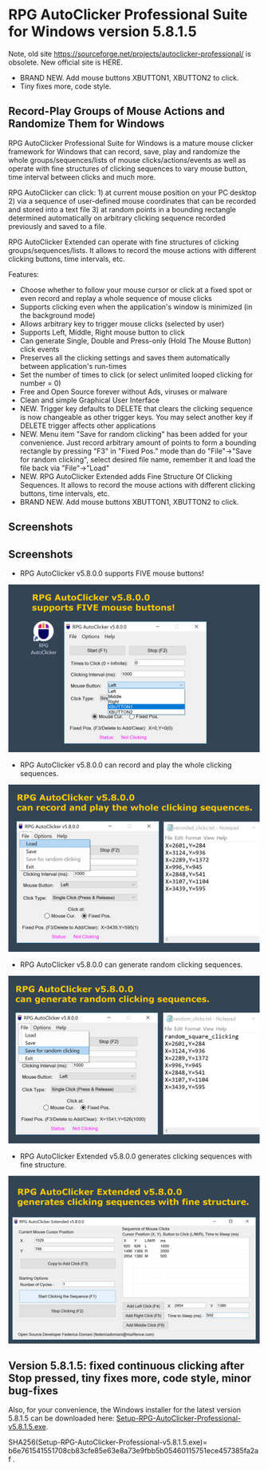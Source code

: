 # RPG AutoClicker Professional Suite for Windows version 5.8.1.5

Note, old site https://sourceforge.net/projects/autoclicker-professional/ is obsolete.
New official site is HERE.

* BRAND NEW. Add mouse buttons XBUTTON1, XBUTTON2 to click.
* Tiny fixes more, code style.

## Record-Play Groups of Mouse Actions and Randomize Them for Windows

RPG AutoClicker Professional Suite for Windows is a mature mouse clicker framework for Windows that can record, save, play and randomize the whole groups/sequences/lists of mouse clicks/actions/events as well as operate with fine structures of clicking sequences to vary mouse button, time interval between clicks and much more.

RPG AutoClicker can click: 1) at current mouse position on your PC desktop 2) via a sequence of user-defined mouse coordinates that can be recorded and stored into a text file 3) at random points in a bounding rectangle determined automatically on arbitrary clicking sequence recorded previously and saved to a file.

RPG AutoClicker Extended can operate with fine structures of clicking groups/sequences/lists. It allows to record the mouse actions with different clicking buttons, time intervals, etc.

Features:
* Choose whether to follow your mouse cursor or click at a fixed spot or even record and replay a whole sequence of mouse clicks
* Supports clicking even when the application's window is minimized (in the background mode)
* Allows arbitrary key to trigger mouse clicks (selected by user)
* Supports Left, Middle, Right mouse button to click
* Can generate Single, Double and Press-only (Hold The Mouse Button) click events
* Preserves all the clicking settings and saves them automatically between application's run-times
* Set the number of times to click (or select unlimited looped clicking for number = 0)
* Free and Open Source forever without Ads, viruses or malware
* Clean and simple Graphical User Interface
* NEW. Trigger key defaults to DELETE that clears the clicking sequence is now changeable as other trigger keys. You may select another key if DELETE trigger affects other applications
* NEW. Menu item "Save for random clicking" has been added for your convenience. Just record arbitrary amount of points to form a bounding rectangle by pressing "F3" in "Fixed Pos." mode than do "File"->"Save for random clicking", select desired file name, remember it and load the file back via "File"->"Load"
* NEW. RPG AutoClicker Extended adds Fine Structure Of Clicking Sequences. It allows to record the mouse actions with different clicking buttons, time intervals, etc.
* BRAND NEW. Add mouse buttons XBUTTON1, XBUTTON2 to click.

## Screenshots

## Screenshots

* RPG AutoClicker v5.8.0.0 supports FIVE mouse buttons!

![RPG AutoClicker v5.8.0.0 supports FIVE mouse buttons!](screenshots_new/v5.8.0.0/RPGAutoClicker_screenshot_v5.8.0.0.png?raw=true)

* RPG AutoClicker v5.8.0.0 can record and play the whole clicking sequences.

![RPG AutoClicker v5.8.0.0 can record and play the whole clicking sequences.](screenshots_new/v5.8.0.0/RPGAutoClicker_screenshot_v5.8.0.0_group.png?raw=true)

* RPG AutoClicker v5.8.0.0 can generate random clicking sequences.

![RPG AutoClicker v5.8.0.0 can generate random clicking sequences.](screenshots_new/v5.8.0.0/RPGAutoClicker_screenshot_v5.8.0.0_random.png?raw=true)

* RPG AutoClicker Extended v5.8.0.0 generates clicking sequences with fine structure.

![RPG AutoClicker Extended v5.8.0.0 generates clicking sequences with fine structure.](screenshots_new/v5.8.0.0/RPGAutoClickerEx_screenshot_v5.8.0.0.png?raw=true)

## Version 5.8.1.5: fixed continuous clicking after Stop pressed, tiny fixes more, code style, minor bug-fixes

Also, for your convenience, the Windows installer for the latest version 5.8.1.5 can be downloaded here: [Setup-RPG-AutoClicker-Professional-v5.8.1.5.exe](https://gitlab.com/federicadomani/rpg-autoclicker-professional-suite-for-windows/-/raw/master/Installer/Setup-RPG-AutoClicker-Professional-v5.8.1.5.exe?inline=false).

SHA256(Setup-RPG-AutoClicker-Professional-v5.8.1.5.exe)= b6e761541551708cb83cfe85e63e8a73e9fbb5b05460115751ece457385fa2af
.

